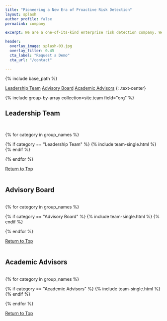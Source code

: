 ```yaml
---
title: "Pioneering a New Era of Proactive Risk Detection"
layout: splash
author_profile: false
permalink: company

excerpt: We are a one-of-its-kind enterprise risk detection company. We help our customers improve their safety performance, increase bottom lines, and foster sustainability by averting process problems at plant operations.  Powered by our expertise in risk management and large-scale machine learning, our unique approach has not only earned several patents but also a reputation as a disruptive technology that provides 'peripheral vision' to detect hidden risks.

header: 
  overlay_image: splash-03.jpg
  overlay_filter: 0.45
  cta_label: "Request a Demo"
  cta_url: "/contact"

---
```


{% include base_path %}

<a class="btn btn--inverse btn--large" href="#leadership-team">Leadership Team</a>
<a class="btn btn--inverse btn--large" href="#advisory-board">Advisory Board</a>
<a class="btn btn--inverse btn--large" href="#academic-advisors">Academic Advisors</a>
{: .text-center}


{% include group-by-array collection=site.team field="org" %}

<h2 id="leadership-team" class="page__section-title">Leadership Team</h2>
<br>

<div class="team__grid">

{% for category in group_names %}

  {% if category == "Leadership Team" %}
    {% include team-single.html %}
  {% endif %}

{% endfor %}
</div>

<a href="#main" class="btn btn--inverse align-right">Return to Top</a>
<br><br>

<h2 id="advisory-board" class="page__section-title">Advisory Board</h2>
<br>

<div class="team__grid">
{% for category in group_names %}

  {% if category == "Advisory Board" %}
    {% include team-single.html %}
  {% endif %}
  
{% endfor %}
</div>

<a href="#main" class="btn btn--inverse align-right">Return to Top</a>
<br><br>

<h2 id="academic-advisors" class="page__section-title">Academic Advisors</h2>
<br>
<div class="team__grid">
{% for category in group_names %}

  {% if category == "Academic Advisors" %}
    {% include team-single.html %}
  {% endif %}
    
{% endfor %}
</div>

<a href="#main" class="btn btn--inverse align-right">Return to Top</a>
<br><br>

